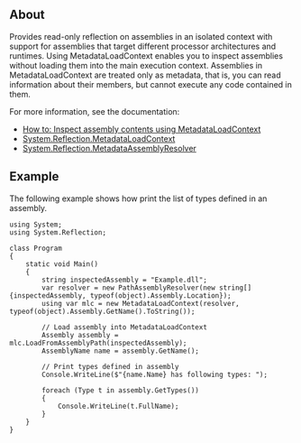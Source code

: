## About

Provides read-only reflection on assemblies in an isolated context with support for assemblies that target different processor architectures and runtimes. Using MetadataLoadContext enables you to inspect assemblies without loading them into the main execution context. Assemblies in MetadataLoadContext are treated only as metadata, that is, you can read information about their members, but cannot execute any code contained in them.

For more information, see the documentation:

- [How to: Inspect assembly contents using MetadataLoadContext](https://docs.microsoft.com/dotnet/standard/assembly/inspect-contents-using-metadataloadcontext)
- [System.Reflection.MetadataLoadContext](https://docs.microsoft.com/dotnet/api/system.reflection.metadataloadcontext)
- [System.Reflection.MetadataAssemblyResolver](https://docs.microsoft.com/dotnet/api/system.reflection.metadataassemblyresolver)

## Example

The following example shows how print the list of types defined in an assembly.

```
using System;
using System.Reflection;

class Program
{
    static void Main()
    {
        string inspectedAssembly = "Example.dll";
        var resolver = new PathAssemblyResolver(new string[] {inspectedAssembly, typeof(object).Assembly.Location});
        using var mlc = new MetadataLoadContext(resolver, typeof(object).Assembly.GetName().ToString());

        // Load assembly into MetadataLoadContext
        Assembly assembly = mlc.LoadFromAssemblyPath(inspectedAssembly);
        AssemblyName name = assembly.GetName();

        // Print types defined in assembly
        Console.WriteLine($"{name.Name} has following types: ");

        foreach (Type t in assembly.GetTypes())
        {
            Console.WriteLine(t.FullName);
        }
    }
}
```

